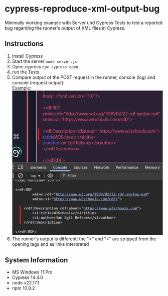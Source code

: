 # cypress-reproduce-xml-output-bug

Minimally working example with Server und Cypress Tests to test a reported bug regarding the runner's output of XML files in Cypress.

## Instructions

1. Install Cypress 
2. Start the server `node server.js`
3. Open cypress  `npx cypress open`
4. run the Tests
5. Compare output of the POST request in the runner, console (log) and console (request output). \
Example:
   ![Runner's and console's output](/bug_img/runner_console_output.png)
6. The runner's output is different: the "<" and ">" are stripped from the opening tags and as links interpreted 



## System Information
- MS Windows 11 Pro
- Cypress 14.4.0
- node v22.17.1
- npm 10.9.2
